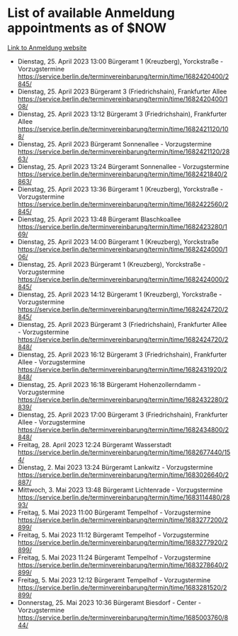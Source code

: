 # List of available Anmeldung appointments as of $NOW
[Link to Anmeldung website](https://service.berlin.de/terminvereinbarung/termin/tag.php?termin=1&anliegen[]=120686&dienstleisterlist=122210,122217,327316,122219,327312,122227,327314,122231,327346,122243,327348,122254,122252,329742,122260,329745,122262,329748,122271,327278,122273,327274,122277,327276,330436,122280,327294,122282,327290,122284,327292,122291,327270,122285,327266,122286,327264,122296,327268,150230,329760,122297,327286,122294,327284,122312,329763,122314,329775,122304,327330,122311,327334,122309,327332,317869,122281,327352,122279,329772,122283,122276,327324,122274,327326,122267,329766,122246,327318,122251,327320,122257,327322,122208,327298,122226,327300&herkunft=http%3A%2F%2Fservice.berlin.de%2Fdienstleistung%2F120686%2F)
- Dienstag, 25. April 2023 13:00 Bürgeramt 1 (Kreuzberg), Yorckstraße - Vorzugstermine https://service.berlin.de/terminvereinbarung/termin/time/1682420400/2845/
- Dienstag, 25. April 2023  Bürgeramt 3 (Friedrichshain), Frankfurter Allee https://service.berlin.de/terminvereinbarung/termin/time/1682420400/108/
- Dienstag, 25. April 2023 13:12 Bürgeramt 3 (Friedrichshain), Frankfurter Allee https://service.berlin.de/terminvereinbarung/termin/time/1682421120/108/
- Dienstag, 25. April 2023  Bürgeramt Sonnenallee - Vorzugstermine https://service.berlin.de/terminvereinbarung/termin/time/1682421120/2863/
- Dienstag, 25. April 2023 13:24 Bürgeramt Sonnenallee - Vorzugstermine https://service.berlin.de/terminvereinbarung/termin/time/1682421840/2863/
- Dienstag, 25. April 2023 13:36 Bürgeramt 1 (Kreuzberg), Yorckstraße - Vorzugstermine https://service.berlin.de/terminvereinbarung/termin/time/1682422560/2845/
- Dienstag, 25. April 2023 13:48 Bürgeramt Blaschkoallee https://service.berlin.de/terminvereinbarung/termin/time/1682423280/169/
- Dienstag, 25. April 2023 14:00 Bürgeramt 1 (Kreuzberg), Yorckstraße https://service.berlin.de/terminvereinbarung/termin/time/1682424000/106/
- Dienstag, 25. April 2023  Bürgeramt 1 (Kreuzberg), Yorckstraße - Vorzugstermine https://service.berlin.de/terminvereinbarung/termin/time/1682424000/2845/
- Dienstag, 25. April 2023 14:12 Bürgeramt 1 (Kreuzberg), Yorckstraße - Vorzugstermine https://service.berlin.de/terminvereinbarung/termin/time/1682424720/2845/
- Dienstag, 25. April 2023  Bürgeramt 3 (Friedrichshain), Frankfurter Allee - Vorzugstermine https://service.berlin.de/terminvereinbarung/termin/time/1682424720/2848/
- Dienstag, 25. April 2023 16:12 Bürgeramt 3 (Friedrichshain), Frankfurter Allee - Vorzugstermine https://service.berlin.de/terminvereinbarung/termin/time/1682431920/2848/
- Dienstag, 25. April 2023 16:18 Bürgeramt Hohenzollerndamm - Vorzugstermine https://service.berlin.de/terminvereinbarung/termin/time/1682432280/2839/
- Dienstag, 25. April 2023 17:00 Bürgeramt 3 (Friedrichshain), Frankfurter Allee - Vorzugstermine https://service.berlin.de/terminvereinbarung/termin/time/1682434800/2848/
- Freitag, 28. April 2023 12:24 Bürgeramt Wasserstadt https://service.berlin.de/terminvereinbarung/termin/time/1682677440/154/
- Dienstag, 2. Mai 2023 13:24 Bürgeramt Lankwitz - Vorzugstermine https://service.berlin.de/terminvereinbarung/termin/time/1683026640/2887/
- Mittwoch, 3. Mai 2023 13:48 Bürgeramt Lichtenrade - Vorzugstermine https://service.berlin.de/terminvereinbarung/termin/time/1683114480/2893/
- Freitag, 5. Mai 2023 11:00 Bürgeramt Tempelhof - Vorzugstermine https://service.berlin.de/terminvereinbarung/termin/time/1683277200/2899/
- Freitag, 5. Mai 2023 11:12 Bürgeramt Tempelhof - Vorzugstermine https://service.berlin.de/terminvereinbarung/termin/time/1683277920/2899/
- Freitag, 5. Mai 2023 11:24 Bürgeramt Tempelhof - Vorzugstermine https://service.berlin.de/terminvereinbarung/termin/time/1683278640/2899/
- Freitag, 5. Mai 2023 12:12 Bürgeramt Tempelhof - Vorzugstermine https://service.berlin.de/terminvereinbarung/termin/time/1683281520/2899/
- Donnerstag, 25. Mai 2023 10:36 Bürgeramt Biesdorf - Center - Vorzugstermine https://service.berlin.de/terminvereinbarung/termin/time/1685003760/844/
